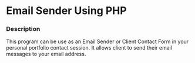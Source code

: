 # Email Sender Using PHP

### Description 
This program can be use as an Email Sender or Client Contact Form in your personal portfolio contact 
session. It allows client to send their email messages to your email address.
